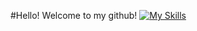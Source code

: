 #Hello! Welcome to my github!
[![My Skills](https://skillicons.dev/icons?i=python,django,c,linux,arduino,blender)](https://skillicons.dev)
